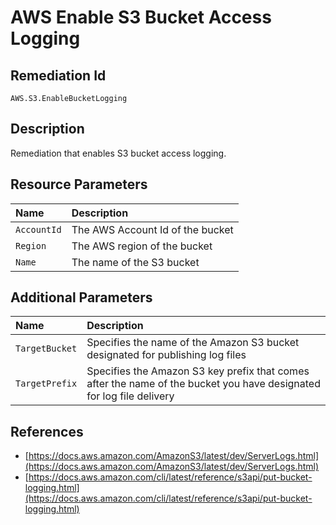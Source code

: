 # AWS Enable S3 Bucket Access Logging

## Remediation Id

`AWS.S3.EnableBucketLogging`

## Description

Remediation that enables S3 bucket access logging.

## Resource Parameters

| Name | Description |
| :--- | :--- |
| `AccountId` | The AWS Account Id of the bucket |
| `Region` | The AWS region of the bucket |
| `Name` | The name of the S3 bucket |

## Additional Parameters

| Name | Description |
| :--- | :--- |
| `TargetBucket` | Specifies the name of the Amazon S3 bucket designated for publishing log files |
| `TargetPrefix` | Specifies the Amazon S3 key prefix that comes after the name of the bucket you have designated for log file delivery |

## References

* [https://docs.aws.amazon.com/AmazonS3/latest/dev/ServerLogs.html](https://docs.aws.amazon.com/AmazonS3/latest/dev/ServerLogs.html)
* [https://docs.aws.amazon.com/cli/latest/reference/s3api/put-bucket-logging.html](https://docs.aws.amazon.com/cli/latest/reference/s3api/put-bucket-logging.html)

